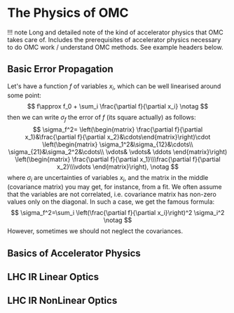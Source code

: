 # The Physics of OMC

!!! note
    Long and detailed note of the kind of accelerator physics that OMC takes care of.
    Includes the prerequisites of accelerator physics necessary to do OMC work / understand OMC methods.
    See example headers below.
    
## Basic Error Propagation
   Let's have a function $f$ of variables $x_i$, which can be well linearised around some point:
   $$
   f\approx f_0 + \sum_i \frac{\partial f}{\partial x_i} \notag
   $$
   then we can write $\sigma_f$ the error of $f$ (its square actually) as follows:
   $$
   \sigma_f^2=
   \left(\begin{matrix} \frac{\partial f}{\partial x_1}&\frac{\partial f}{\partial x_2}&\cdots\end{matrix}\right)\cdot
   \left(\begin{matrix} \sigma_1^2&\sigma_{12}&\cdots\\ \sigma_{21}&\sigma_2^2&\cdots\\ \vdots& \vdots& \ddots \end{matrix}\right)
   \left(\begin{matrix} \frac{\partial f}{\partial x_1}\\\frac{\partial f}{\partial x_2}\\\vdots \end{matrix}\right), \notag
   $$
   where $\sigma_i$ are uncertainties of variables $x_i$, and the matrix in the middle (covariance matrix) 
   you may get, for instance, from a fit. We often assume that the variables are not correlated, 
   i.e. covariance matrix has non-zero values only on the diagonal. In such a case, we get the famous formula:
   $$
   \sigma_f^2=\sum_i \left(\frac{\partial f}{\partial x_i}\right)^2 \sigma_i^2  \notag
   $$
   However, sometimes we should not neglect the covariances. 

## Basics of Accelerator Physics

## LHC IR Linear Optics

## LHC IR NonLinear Optics
